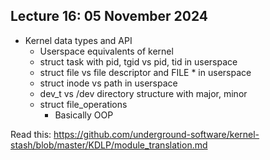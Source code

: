 ## Lecture 16: 05 November 2024

* Kernel data types and API
  * Userspace equivalents of kernel
  * struct task with pid, tgid vs pid, tid in userspace
  * struct file vs file descriptor and FILE * in userspace
  * struct inode vs path in userspace
  * dev_t vs /dev directory structure with major, minor
  * struct file_operations
    * Basically OOP

Read this: https://github.com/underground-software/kernel-stash/blob/master/KDLP/module_translation.md
